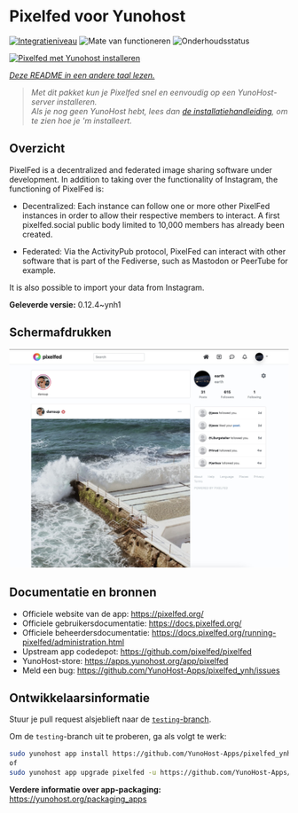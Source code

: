 <!--
NB: Deze README is automatisch gegenereerd door <https://github.com/YunoHost/apps/tree/master/tools/readme_generator>
Hij mag NIET handmatig aangepast worden.
-->

# Pixelfed voor Yunohost

[![Integratieniveau](https://apps.yunohost.org/badge/integration/pixelfed)](https://ci-apps.yunohost.org/ci/apps/pixelfed/)
![Mate van functioneren](https://apps.yunohost.org/badge/state/pixelfed)
![Onderhoudsstatus](https://apps.yunohost.org/badge/maintained/pixelfed)

[![Pixelfed met Yunohost installeren](https://install-app.yunohost.org/install-with-yunohost.svg)](https://install-app.yunohost.org/?app=pixelfed)

*[Deze README in een andere taal lezen.](./ALL_README.md)*

> *Met dit pakket kun je Pixelfed snel en eenvoudig op een YunoHost-server installeren.*  
> *Als je nog geen YunoHost hebt, lees dan [de installatiehandleiding](https://yunohost.org/install), om te zien hoe je 'm installeert.*

## Overzicht

PixelFed is a decentralized and federated image sharing software under development.
In addition to taking over the functionality of Instagram, the functioning of PixelFed is:

* Decentralized: Each instance can follow one or more other PixelFed instances in order to allow their respective members to interact. A first pixelfed.social public body limited to 10,000 members has already been created.

* Federated: Via the ActivityPub protocol, PixelFed can interact with other software that is part of the Fediverse, such as Mastodon or PeerTube for example.

It is also possible to import your data from Instagram.


**Geleverde versie:** 0.12.4~ynh1

## Schermafdrukken

![Schermafdrukken van Pixelfed](./doc/screenshots/screenshots.jpg)

## Documentatie en bronnen

- Officiele website van de app: <https://pixelfed.org/>
- Officiele gebruikersdocumentatie: <https://docs.pixelfed.org/>
- Officiele beheerdersdocumentatie: <https://docs.pixelfed.org/running-pixelfed/administration.html>
- Upstream app codedepot: <https://github.com/pixelfed/pixelfed>
- YunoHost-store: <https://apps.yunohost.org/app/pixelfed>
- Meld een bug: <https://github.com/YunoHost-Apps/pixelfed_ynh/issues>

## Ontwikkelaarsinformatie

Stuur je pull request alsjeblieft naar de [`testing`-branch](https://github.com/YunoHost-Apps/pixelfed_ynh/tree/testing).

Om de `testing`-branch uit te proberen, ga als volgt te werk:

```bash
sudo yunohost app install https://github.com/YunoHost-Apps/pixelfed_ynh/tree/testing --debug
of
sudo yunohost app upgrade pixelfed -u https://github.com/YunoHost-Apps/pixelfed_ynh/tree/testing --debug
```

**Verdere informatie over app-packaging:** <https://yunohost.org/packaging_apps>
